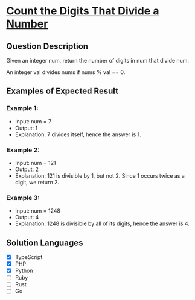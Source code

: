# [Count the Digits That Divide a Number](https://leetcode.com/problems/count-the-digits-that-divide-a-number/description/)

## Question Description

Given an integer num, return the number of digits in num that divide num.

An integer val divides nums if nums % val == 0.

## Examples of Expected Result

### Example 1:

- Input: num = 7
- Output: 1
- Explanation: 7 divides itself, hence the answer is 1.

### Example 2:

- Input: num = 121
- Output: 2
- Explanation: 121 is divisible by 1, but not 2. Since 1 occurs twice as a digit, we return 2.

### Example 3:

- Input: num = 1248
- Output: 4
- Explanation: 1248 is divisible by all of its digits, hence the answer is 4.

## Solution Languages

- [x] TypeScript
- [x] PHP
- [x] Python
- [ ] Ruby
- [ ] Rust
- [ ] Go
